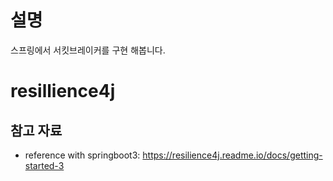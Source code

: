 # 설명
스프링에서 서킷브레이커를 구현 해봅니다. 

# resillience4j
## 참고 자료
- reference with springboot3: https://resilience4j.readme.io/docs/getting-started-3


